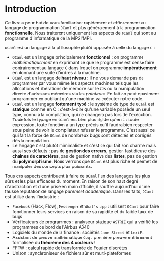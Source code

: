# Introduction

Ce livre a pour but de vous familiariser rapidement et efficacement au langage de programmation `OCaml` et plus généralement à la programmation **fonctionnelle**. Nous traiteront uniquement les aspects de `OCaml` qui sont au programme d'informatique de la MP2I/MPI.

`OCaml` est un langage à la philosophie plutôt opposée à celle du langage `C` :
- `OCaml` est un langage principalement **fonctionnel** : on programme *mathématiquement* en exprimant ce que le programme est censé faire contrairement au langage `C` dans lequel on programme **impérativement** en donnant une suite d'ordres à la machine.
- `OCaml` est un langage de **haut niveau** : il ne vous demande pas de programmer par vous même les aspects machines tels que les allocations et libérations de mémoire sur le *tas* ou la manipulation directe d'adresses mémoires via les *pointeurs*. En fait on peut quasiment programmer en oubliant qu'une machine va exécuter notre code.
- `OCaml` est un langage **fortement typé** : le système de type de `OCaml` est **statique** comme en C : c'est-à-dire qu'une variable possède un seul type, connu à la compilation, qui ne changera pas lors de l'exécution. Toutefois le typage en `OCaml` est bien plus rigide qu'en `C` : toute expression, toute fonction a un type précis qu'il faudra bien respecter sous peine de voir le compilateur refuser le programme. C'est aussi ce qui fait la force de `OCaml` de nombreux bugs sont détectés et corrigés dès la compilation.
- Le langage `C` est plutôt mimimaliste et c'est ce qui fait son charme mais aussi ses défauts : pas de **gestion des erreurs**, gestion fastidieuse des **chaînes de caractères**, pas de gestion native des **listes**, pas de gestion du **polymorphisme**. Nous verrons que `OCaml` est plus riche et permet de manipuler des concepts plus puissants.

Tous ces aspects contribuent à faire de `OCaml` l'un des langages les plus sûrs et les plus efficaces du moment. En raison de son haut degré d'abstraction et d'une prise en main difficile, il souffre aujourd'hui d'une fausse réputation de langage *purement académique*. Dans les faits, `OCaml` est utilisé dans l'industrie :
- `Facebook` (Hack, Flow), `Messenger` et `What's app` : utilisent `OCaml` pour faire fonctionner leurs services en raison de sa rapidité et du faible taux de bugs
- Vérificateurs de programmes : analyseur statique `ASTREE` qui a vérifié les programmes de bord de l'Airbus A340
- Logiciels du monde de la finance : sociétés `Jane Street` et `LexiFi`
- Assistant de preuve mathématique `Coq` : première preuve entièrement formalisée du **théorème des 4 couleurs** !
- FFTW : calcul rapide de transformée de Fourier discrètes
- Unison :  synchroniseur de fichiers sûr et multi-plateformes

